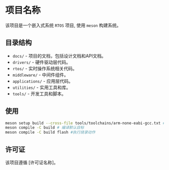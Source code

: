 # 项目名称

该项目是一个嵌入式系统 `RTOS` 项目, 使用 `meson` 构建系统。

## 目录结构

- `docs/` - 项目的文档，包括设计文档和API文档。
- `drivers/` - 硬件驱动层代码。
- `rtos/` - 实时操作系统相关代码。
- `middleware/` - 中间件组件。
- `applications/` - 应用层代码。
- `utilities/` - 实用工具和库。
- `tools/` - 开发工具和脚本。

## 使用
```sh
meson setup build --cross-file tools/toolchains/arm-none-eabi-gcc.txt # 配置项目
meson compile -C build # 编译默认目标
meson compile -C build flash #执行烧录动作
```

## 许可证

该项目遵循 [许可证名称]。
